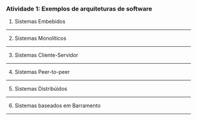 ### Atividade 1: Exemplos de arquiteturas de software

1. Sistemas Embebidos
--------------- 
2. Sistemas Monolíticos
--------------- 
3. Sistemas Cliente-Servidor
--------------- 
4. Sistemas Peer-to-peer
--------------- 
5. Sistemas Distribúidos
--------------- 
6. Sistemas baseados em Barramento
--------------- 
